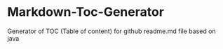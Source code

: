 # Markdown-Toc-Generator
Generator of TOC (Table of content) for github readme.md file based on java
